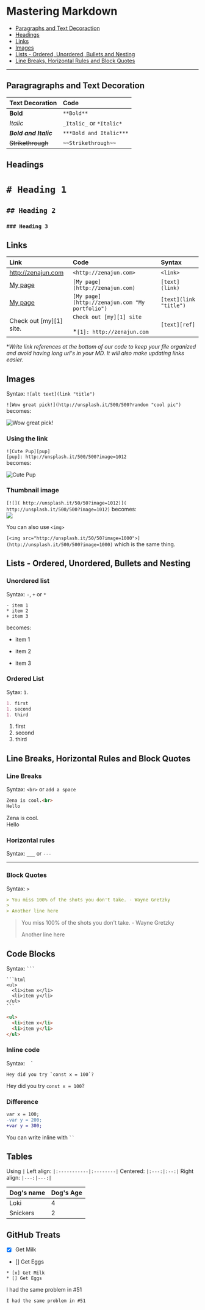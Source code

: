 # Mastering Markdown

* [Paragraphs and Text Decoraction](#paragraphs-and-text-decoration)
* [Headings](#headings)
* [Links](#links)
* [Images](#images)
* [Lists - Ordered, Unordered, Bullets and Nesting](#lists---ordered-unordered-bullets-and-nesting)
* [Line Breaks, Horizontal Rules and Block Quotes](#line-breaks-horizontal-rules-and-block-quotes)

---

## Paragragraphs and Text Decoration

|Text Decoration|Code|
|:--------------|:---|
|**Bold**|`**Bold**`|
|_Italic_| `_Italic_` or `*Italic*`|
|***Bold and Italic***|`***Bold and Italic***`|
|~~Strikethrough~~|`~~Strikethrough~~`|

## Headings

# `# Heading 1`

## `## Heading 2`

### `### Heading 3`

## Links

|Link|Code|Syntax|
|:---|:---|:-----|
|<http://zenajun.com>|`<http://zenajun.com>`|`<link>`|
|[My page](http://zenajun.com)|`[My page](http://zenajun.com)`|`[text](link)`|
|[My page](http://zenajun.com "My portfolio")|`[My page](http://zenajun.com "My portfolio")`|`[text](link "title")`|
|Check out [my][1] site.|`Check out [my][1] site`<br><br> *`[1]: http://zenajun.com`<br> |`[text][ref]`| 

**Write link references at the bottom of our code to keep your file organized and avoid having long url's in your MD.  It will also make updating links easier.*

## Images
Syntax: `![alt text](link "title")`

`![Wow great pick!](http://unsplash.it/500/500?random "cool pic")` becomes:

![Wow great pick!](http://unsplash.it/500/500?random "cool pic")


### Using the link

`![Cute Pup][pup]`<br>
`[pup]: http://unsplash.it/500/500?image=1012`<br>
becomes:

![Cute Pup][pup]

[pup]: http://unsplash.it/500/500?image=1012

### Thumbnail image

`[![]( http://unsplash.it/50/50?image=1012)]( http://unsplash.it/500/500?image=1012)` becomes:<br>
[![]( http://unsplash.it/50/50?image=1012)]( http://unsplash.it/500/500?image=1012)


You can also use `<img>`

`[<img src="http://unsplash.it/50/50?image=1000">](http://unsplash.it/500/500?image=1000)` which is the same thing.

## Lists - Ordered, Unordered, Bullets and Nesting

### Unordered list

Syntax: `-`, `+` or `*`

```
- item 1
* item 2
+ item 3
```
becomes:

- item 1
* item 2
+ item 3

### Ordered List

Sytax: `1.`
```md
1. first
1. second
1. third
```

1. first
1. second
1. third

## Line Breaks, Horizontal Rules and Block Quotes

### Line Breaks

Syntax: `<br>` or `add a space`

```md
Zena is cool.<br>
Hello
```
Zena is cool.<br>
Hello

### Horizontal rules 

Syntax: `___` or `---`

---

### Block Quotes

Syntax: `>`

```md
> You miss 100% of the shots you don't take. - Wayne Gretzky
>
> Another line here
```

> You miss 100% of the shots you don't take. - Wayne Gretzky
>
>Another line here



## Code Blocks

Syntax: ` ``` `


 ` ```html `<br>
 `<ul>`<br>
 `  <li>item x</li>`<br>
 `  <li>item y</li>`<br>
 `</ul>`<br>
 ` ``` ` 
 
 ```html
 <ul>
   <li>item x</li>
   <li>item y</li>
 </ul>
 ```

### Inline code

Syntax: ` ` `

```
Hey did you try `const x = 100`?
```

Hey did you try `const x = 100`?


### Difference

```diff
var x = 100;
-var y = 200;
+var y = 300;
```

You can write inline with ` `` `

##  Tables

Using `|`
Left align: `|:-----------|:--------|`
Centered: `|:---:|:--:|`
Right align: `|---:|---:|`

|Dog's name  |Dog's Age|
|:-----------|:--------|
|Loki|4|
|Snickers|2|


## GitHub Treats

* [x] Get Milk
* [] Get Eggs

```
* [x] Get Milk
* [] Get Eggs
```

I had the same problem in #51 

`I had the same problem in #51 `


